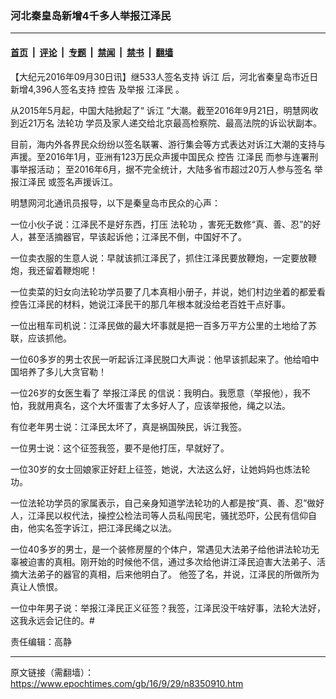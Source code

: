 ### 河北秦皇岛新增4千多人举报江泽民

---

#### [首页](../../../..?n8350910) &nbsp;|&nbsp; [评论](../../../../../epoch-comment?n8350910) &nbsp;|&nbsp; [专题](../../../../../epoch-special?n8350910) &nbsp;|&nbsp; [禁闻](../../../../../epoch-news?n8350910) &nbsp;|&nbsp; [禁书](../../../../../books?n8350910) &nbsp;|&nbsp; [翻墙](https://github.com/gfw-breaker/nogfw/blob/master/README.md?n8350910)


<div class="post_content" id="artbody" itemprop="articleBody">
 <!-- article content begin -->
 <p>
  【大纪元2016年09月30日讯】继533人签名支持
  <ok href="https://www.epochtimes.com/gb/tag/%E8%AF%89%E6%B1%9F.html">
   诉江
  </ok>
  后，河北省秦皇岛市近日新增4,396人签名支持
  <ok href="https://www.epochtimes.com/gb/tag/%E6%8E%A7%E5%91%8A.html">
   控告
  </ok>
  及举报
  <ok href="https://www.epochtimes.com/gb/tag/%E6%B1%9F%E6%B3%BD%E6%B0%91.html">
   江泽民
  </ok>
  。
 </p>
 <p>
  从2015年5月起，中国大陆掀起了“
  <ok href="https://www.epochtimes.com/gb/tag/%E8%AF%89%E6%B1%9F.html">
   诉江
  </ok>
  ”大潮。截至2016年9月21日，明慧网收到近21万名
  <ok href="https://www.epochtimes.com/gb/tag/%E6%B3%95%E8%BD%AE%E5%8A%9F.html">
   法轮功
  </ok>
  学员及家人递交给北京最高检察院、最高法院的诉讼状副本。
 </p>
 <p>
  目前，海内外各界民众纷纷以签名联署、游行集会等方式表达对诉江大潮的支持与声援。至2016年1月，亚洲有123万民众声援中国民众
  <ok href="https://www.epochtimes.com/gb/tag/%E6%8E%A7%E5%91%8A.html">
   控告
  </ok>
  <ok href="https://www.epochtimes.com/gb/tag/%E6%B1%9F%E6%B3%BD%E6%B0%91.html">
   江泽民
  </ok>
  而参与连署刑事举报活动； 至2016年6月，据不完全统计，大陆多省市超过20万人参与签名
  <ok href="https://www.epochtimes.com/gb/tag/%E4%B8%BE%E6%8A%A5%E6%B1%9F%E6%B3%BD%E6%B0%91.html">
   举报江泽民
  </ok>
  或签名声援诉江。
 </p>
 <p>
  明慧网河北通讯员报导，以下是秦皇岛市民众的心声：
 </p>
 <p>
  一位小伙子说：江泽民不是好东西，打压
  <ok href="https://www.epochtimes.com/gb/tag/%E6%B3%95%E8%BD%AE%E5%8A%9F.html">
   法轮功
  </ok>
  ，害死无数修“真、善、忍”的好人，甚至活摘器官，早该起诉他；江泽民不倒，中国好不了。
 </p>
 <p>
  一位卖衣服的生意人说：早就该抓江泽民了，抓住江泽民要放鞭炮，一定要放鞭炮，我还留着鞭炮呢！
 </p>
 <p>
  一位卖菜的妇女向法轮功学员要了几本真相小册子，并说，她们村边坐着的都爱看控告江泽民的材料，她说江泽民干的那几年根本就没给老百姓干点好事。
 </p>
 <p>
  一位出租车司机说：江泽民做的最大坏事就是把一百多万平方公里的土地给了苏联，应该抓他。
 </p>
 <p>
  一位60多岁的男士农民一听起诉江泽民脱口大声说：他早该抓起来了。他给咱中国培养了多儿大贪官勒！
 </p>
 <p>
  一位26岁的女医生看了
  <ok href="https://www.epochtimes.com/gb/tag/%E4%B8%BE%E6%8A%A5%E6%B1%9F%E6%B3%BD%E6%B0%91.html">
   举报江泽民
  </ok>
  的信说：我明白。我愿意（举报他），我不怕，我就用真名，这个大坏蛋害了太多好人了，应该举报他，绳之以法。
 </p>
 <p>
  有位老年男士说：江泽民太坏了，真是祸国殃民，诉江我签。
 </p>
 <p>
  一位男士说：这个征签我签，要不是他打压，早就好了。
 </p>
 <p>
  一位30岁的女士回娘家正好赶上征签，她说，大法这么好，让她妈妈也炼法轮功。
 </p>
 <p>
  一位法轮功学员的家属表示，自己亲身知道学法轮功的人都是按“真、善、忍”做好人，江泽民以权代法，操控公检法司等人员私闯民宅，骚扰恐吓，公民有信仰自由，他实名签字诉江，把江泽民绳之以法。
 </p>
 <p>
  一位40多岁的男士，是一个装修房屋的个体户，常遇见大法弟子给他讲法轮功无辜被迫害的真相。刚开始的时候他不信，通过多次给他讲江泽民迫害大法弟子、活摘大法弟子的器官的真相，后来他明白了。 他签了名，并说，江泽民的所做所为真让人愤恨。
 </p>
 <p>
  一位中年男子说：举报江泽民正义征签？我签，江泽民没干啥好事，法轮大法好，这我永远会记住的。#
 </p>
 <p>
  责任编辑：高静
 </p>
 <!-- article content end -->
 <div id="below_article_ad">
 </div>
</div>


---

原文链接（需翻墙）：https://www.epochtimes.com/gb/16/9/29/n8350910.htm